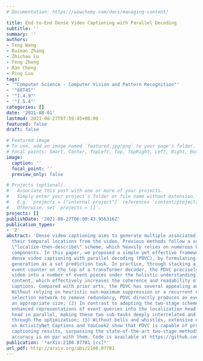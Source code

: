 ```yaml
---
# Documentation: https://wowchemy.com/docs/managing-content/

title: End-to-End Dense Video Captioning with Parallel Decoding
subtitle: ''
summary: ''
authors:
- Teng Wang
- Ruimao Zhang
- Zhichao Lu
- Feng Zheng
- Ran Cheng
- Ping Luo
tags:
- '"Computer Science - Computer Vision and Pattern Recognition"'
- '"68T45"'
- '"I.4.9"'
- '"I.5.4"'
categories: []
date: '2021-08-01'
lastmod: 2021-08-27T07:59:45+08:00
featured: false
draft: false

# Featured image
# To use, add an image named `featured.jpg/png` to your page's folder.
# Focal points: Smart, Center, TopLeft, Top, TopRight, Left, Right, BottomLeft, Bottom, BottomRight.
image:
  caption: ''
  focal_point: ''
  preview_only: false

# Projects (optional).
#   Associate this post with one or more of your projects.
#   Simply enter your project's folder or file name without extension.
#   E.g. `projects = ["internal-project"]` references `content/project/deep-learning/index.md`.
#   Otherwise, set `projects = []`.
projects: []
publishDate: '2021-08-27T06:00:43.956316Z'
publication_types:
- '2'
abstract: 'Dense video captioning aims to generate multiple associated captions with
  their temporal locations from the video. Previous methods follow a sophisticated
  \"localize-then-describe\" scheme, which heavily relies on numerous hand-crafted
  components. In this paper, we proposed a simple yet effective framework for end-to-end
  dense video captioning with parallel decoding (PDVC), by formulating the dense caption
  generation as a set prediction task. In practice, through stacking a newly proposed
  event counter on the top of a transformer decoder, the PDVC precisely segments the
  video into a number of event pieces under the holistic understanding of the video
  content, which effectively increases the coherence and readability of predicted
  captions. Compared with prior arts, the PDVC has several appealing advantages: (1)
  Without relying on heuristic non-maximum suppression or a recurrent event sequence
  selection network to remove redundancy, PDVC directly produces an event set with
  an appropriate size; (2) In contrast to adopting the two-stage scheme, we feed the
  enhanced representations of event queries into the localization head and caption
  head in parallel, making these two sub-tasks deeply interrelated and mutually promoted
  through the optimization; (3) Without bells and whistles, extensive experiments
  on ActivityNet Captions and YouCook2 show that PDVC is capable of producing high-quality
  captioning results, surpassing the state-of-the-art two-stage methods when its localization
  accuracy is on par with them. Code is available at https://github.com/ttengwang/PDVC.'
publication: '*arXiv:2108.07781 [cs]*'
url_pdf: http://arxiv.org/abs/2108.07781
---
```

